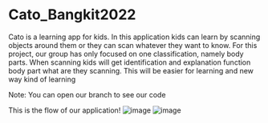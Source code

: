 # Cato_Bangkit2022
Cato is a learning app for kids. In this application kids can learn by scanning objects around them or they can scan whatever they want to know. For this project, our group has only focused on one classification, namely body parts. When scanning kids will get identification and explanation function body part what are they scanning. This will be easier for learning and new way kind of learning

Note: You can open our branch to see our code

This is the flow of our application!
![image](https://user-images.githubusercontent.com/99851872/173274585-f2ef35f8-0f7d-4c2f-8e40-e73d2ef28db7.png)
![image](https://user-images.githubusercontent.com/99851872/173274600-2aa896bd-ea66-4021-af90-d5dbb94d52d6.png)

